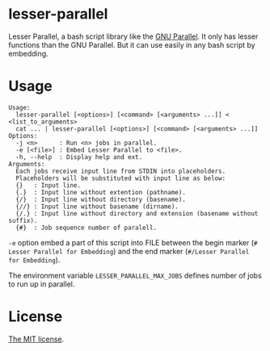 lesser-parallel
===============

Lesser Parallel, a bash script library like the [GNU Parallel](http://www.gnu.org/software/parallel/).
It only has lesser functions than the GNU Parallel. But it can use easily in any bash script by embedding.

Usage
=====

    Usage:
      lesser-parallel [<options>] [<command> [<arguments> ...]] < <list_to_arguments>
      cat ... | lesser-parallel [<options>] [<command> [<arguments> ...]]
    Options:
      -j <n>      : Run <n> jobs in parallel.
      -e [<file>] : Embed Lesser Parallel to <file>.
      -h, --help  : Display help and ext.
    Arguments:
      Each jobs receive input line from STDIN into placeholders.
      Placeholders will be substituted with input line as below:
      {}   : Input line.
      {.}  : Input line without extention (pathname).
      {/}  : Input line without directory (basename).
      {//} : Input line without basename (dirname).
      {/.} : Input line without directory and extension (basename without suffix).
      {#}  : Job sequence number of paralell.

`-e` option embed a part of this script into FILE between the begin marker (`# Lesser Parallel for Embedding`) and the end marker (`#/Lesser Parallel for Embedding`).

The environment variable `LESSER_PARALLEL_MAX_JOBS` defines number of jobs to run up in parallel.

License
=======
[The MIT license](LICENSE).